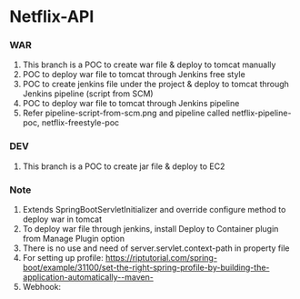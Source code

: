 # Netflix-API

### WAR
1. This branch is a POC to create war file & deploy to tomcat manually
2. POC to deploy war file to tomcat through Jenkins free style
3. POC to create jenkins file under the project & deploy to tomcat through Jenkins pipeline (script from SCM)
4. POC to deploy war file to tomcat through Jenkins pipeline
5. Refer pipeline-script-from-scm.png and pipeline called netflix-pipeline-poc, netflix-freestyle-poc

### DEV
1. This branch is a POC to create jar file & deploy to EC2

### Note
1. Extends SpringBootServletInitializer and override configure method to deploy war in tomcat
2. To deploy war file through jenkins, install Deploy to Container plugin from Manage Plugin option
3. There is no use and need of server.servlet.context-path in property file
4. For setting up profile:
   https://riptutorial.com/spring-boot/example/31100/set-the-right-spring-profile-by-building-the-application-automatically--maven-
5. Webhook: